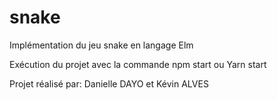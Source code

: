 # snake

Implémentation du jeu snake en langage Elm 

Exécution du projet avec la commande npm start ou Yarn start

Projet réalisé par: Danielle DAYO et Kévin ALVES
